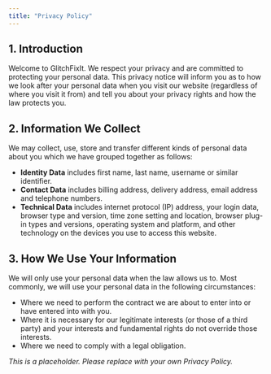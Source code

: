 ```yaml
---
title: "Privacy Policy"
---
```


## 1. Introduction

Welcome to GlitchFixIt. We respect your privacy and are committed to protecting your personal data. This privacy notice will inform you as to how we look after your personal data when you visit our website (regardless of where you visit it from) and tell you about your privacy rights and how the law protects you.

## 2. Information We Collect

We may collect, use, store and transfer different kinds of personal data about you which we have grouped together as follows:
* **Identity Data** includes first name, last name, username or similar identifier.
* **Contact Data** includes billing address, delivery address, email address and telephone numbers.
* **Technical Data** includes internet protocol (IP) address, your login data, browser type and version, time zone setting and location, browser plug-in types and versions, operating system and platform, and other technology on the devices you use to access this website.

## 3. How We Use Your Information

We will only use your personal data when the law allows us to. Most commonly, we will use your personal data in the following circumstances:
* Where we need to perform the contract we are about to enter into or have entered into with you.
* Where it is necessary for our legitimate interests (or those of a third party) and your interests and fundamental rights do not override those interests.
* Where we need to comply with a legal obligation.

*This is a placeholder. Please replace with your own Privacy Policy.*
